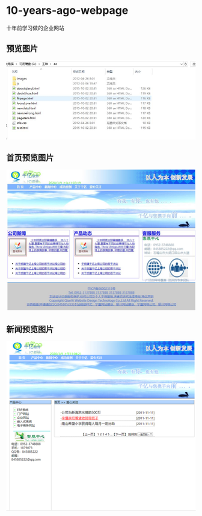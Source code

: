 # 10-years-ago-webpage
十年前学习做的企业网站

## 预览图片
![2012-04-26初次修改的文件.jpg](screenshots/2012-04-26初次修改的文件.jpg)

## 首页预览图片
![首页预览图片](screenshots/index.jpg)

## 新闻预览图片
![新闻预览图片](screenshots/news.png)

